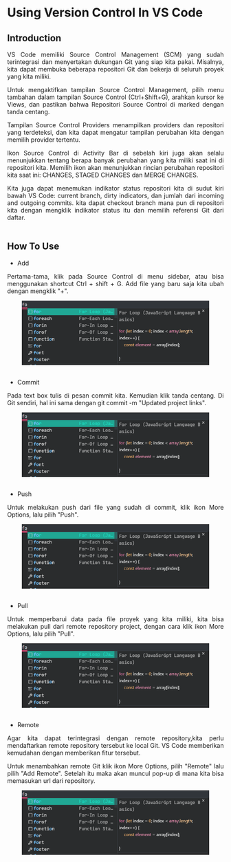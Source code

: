 # Using Version Control In VS Code
## Introduction
<p align="justify">
VS Code memiliki Source Control Management (SCM) yang sudah terintegrasi dan menyertakan dukungan Git yang siap kita pakai. Misalnya, kita dapat membuka beberapa repositori Git dan bekerja di seluruh proyek yang kita miliki.<br>

<p align="justify">
Untuk mengaktifkan tampilan Source Control Management, pilih menu tambahan dalam tampilan Source Control (Ctrl+Shift+G), arahkan kursor ke Views, dan pastikan bahwa Repositori Source Control di marked dengan tanda centang.<br>

<p align="justify">
Tampilan Source Control Providers menampilkan providers dan repositori yang terdeteksi, dan kita dapat mengatur tampilan perubahan kita dengan memilih provider tertentu.<br>

<p align="justify">
Ikon Source Control di Activity Bar di sebelah kiri juga akan selalu menunjukkan tentang berapa banyak perubahan yang kita miliki saat ini di repositori kita. Memilih ikon akan menunjukkan rincian perubahan repositori kita saat ini: CHANGES, STAGED CHANGES dan MERGE CHANGES.<br>

<p align="justify">
Kita juga dapat menemukan indikator status repositori kita di sudut kiri bawah VS Code: current branch, dirty indicators, dan jumlah dari incoming and outgoing commits. kita dapat checkout branch mana pun di repositori kita dengan mengklik indikator status itu dan memilih referensi Git dari daftar.<br><br>

## How To Use
- Add
<p align="justify">
Pertama-tama, klik pada Source Control di menu sidebar, atau bisa menggunakan shortcut Ctrl + shift + G. Add file yang baru saja kita ubah dengan mengklik "+".<br>

<p align="center">
<img height="150rm" align="center" src="https://github.com/Ouroboros-Tech/modul-pembelajaran/blob/main/image/builtin-javascript-snippets.png"><br><br>

- Commit
<p align="justify">
Pada text box tulis di pesan commit kita. Kemudian klik tanda centang. Di Git sendiri, hal ini sama dengan git commit -m "Updated project links".<br>

<p align="center">
<img height="150rm" align="center" src="https://github.com/Ouroboros-Tech/modul-pembelajaran/blob/main/image/builtin-javascript-snippets.png"><br><br>

- Push
<p align="justify">
Untuk melakukan push dari file yang sudah di commit, klik ikon More Options, lalu pilih "Push".<br>

<p align="center">
<img height="150rm" align="center" src="https://github.com/Ouroboros-Tech/modul-pembelajaran/blob/main/image/builtin-javascript-snippets.png"><br><br>

- Pull
<p align="justify">
Untuk memperbarui data pada file proyek yang kita miliki, kita bisa melakukan pull dari remote repository project, dengan cara klik ikon More Options, lalu pilih "Pull".<br>

<p align="center">
<img height="150rm" align="center" src="https://github.com/Ouroboros-Tech/modul-pembelajaran/blob/main/image/builtin-javascript-snippets.png"><br><br>

- Remote
<p align="justify">
Agar kita dapat terintegrasi dengan remote repository,kita perlu mendaftarkan remote repository tersebut ke local Git. VS Code memberikan kemudahan dengan memberikan fitur tersebut.<br>

<p align="justify">
Untuk menambahkan remote Git klik ikon More Options, pilih "Remote" lalu pilih "Add Remote". Setelah itu maka akan muncul pop-up di mana kita bisa memasukan url dari repository.<br>

<p align="center">
<img height="150rm" align="center" src="https://github.com/Ouroboros-Tech/modul-pembelajaran/blob/main/image/builtin-javascript-snippets.png"><br><br><br>
